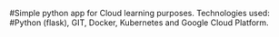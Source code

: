 #Simple python app for Cloud learning purposes. Technologies used:
#Python (flask), GIT, Docker, Kubernetes and Google Cloud Platform.